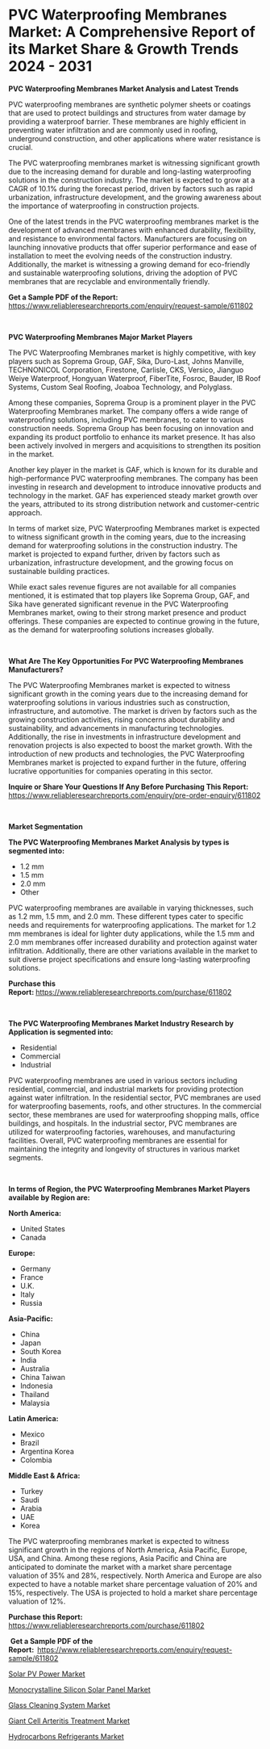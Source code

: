 <p><h1>PVC Waterproofing Membranes Market: A Comprehensive Report of its Market Share & Growth Trends 2024 - 2031</h1></p><p><strong>PVC Waterproofing Membranes Market Analysis and Latest Trends</strong></p>
<p><p>PVC waterproofing membranes are synthetic polymer sheets or coatings that are used to protect buildings and structures from water damage by providing a waterproof barrier. These membranes are highly efficient in preventing water infiltration and are commonly used in roofing, underground construction, and other applications where water resistance is crucial.</p><p>The PVC waterproofing membranes market is witnessing significant growth due to the increasing demand for durable and long-lasting waterproofing solutions in the construction industry. The market is expected to grow at a CAGR of 10.1% during the forecast period, driven by factors such as rapid urbanization, infrastructure development, and the growing awareness about the importance of waterproofing in construction projects.</p><p>One of the latest trends in the PVC waterproofing membranes market is the development of advanced membranes with enhanced durability, flexibility, and resistance to environmental factors. Manufacturers are focusing on launching innovative products that offer superior performance and ease of installation to meet the evolving needs of the construction industry. Additionally, the market is witnessing a growing demand for eco-friendly and sustainable waterproofing solutions, driving the adoption of PVC membranes that are recyclable and environmentally friendly.</p></p>
<p><strong>Get a Sample PDF of the Report:&nbsp;</strong> <a href="https://www.reliableresearchreports.com/enquiry/request-sample/611802">https://www.reliableresearchreports.com/enquiry/request-sample/611802</a></p>
<p>&nbsp;</p>
<p><strong>PVC Waterproofing Membranes Major Market Players</strong></p>
<p><p>The PVC Waterproofing Membranes market is highly competitive, with key players such as Soprema Group, GAF, Sika, Duro-Last, Johns Manville, TECHNONICOL Corporation, Firestone, Carlisle, CKS, Versico, Jianguo Weiye Waterproof, Hongyuan Waterproof, FiberTite, Fosroc, Bauder, IB Roof Systems, Custom Seal Roofing, Joaboa Technology, and Polyglass.</p><p>Among these companies, Soprema Group is a prominent player in the PVC Waterproofing Membranes market. The company offers a wide range of waterproofing solutions, including PVC membranes, to cater to various construction needs. Soprema Group has been focusing on innovation and expanding its product portfolio to enhance its market presence. It has also been actively involved in mergers and acquisitions to strengthen its position in the market.</p><p>Another key player in the market is GAF, which is known for its durable and high-performance PVC waterproofing membranes. The company has been investing in research and development to introduce innovative products and technology in the market. GAF has experienced steady market growth over the years, attributed to its strong distribution network and customer-centric approach.</p><p>In terms of market size, PVC Waterproofing Membranes market is expected to witness significant growth in the coming years, due to the increasing demand for waterproofing solutions in the construction industry. The market is projected to expand further, driven by factors such as urbanization, infrastructure development, and the growing focus on sustainable building practices.</p><p>While exact sales revenue figures are not available for all companies mentioned, it is estimated that top players like Soprema Group, GAF, and Sika have generated significant revenue in the PVC Waterproofing Membranes market, owing to their strong market presence and product offerings. These companies are expected to continue growing in the future, as the demand for waterproofing solutions increases globally.</p></p>
<p>&nbsp;</p>
<p><strong>What Are The Key Opportunities For PVC Waterproofing Membranes Manufacturers?</strong></p>
<p><p>The PVC Waterproofing Membranes market is expected to witness significant growth in the coming years due to the increasing demand for waterproofing solutions in various industries such as construction, infrastructure, and automotive. The market is driven by factors such as the growing construction activities, rising concerns about durability and sustainability, and advancements in manufacturing technologies. Additionally, the rise in investments in infrastructure development and renovation projects is also expected to boost the market growth. With the introduction of new products and technologies, the PVC Waterproofing Membranes market is projected to expand further in the future, offering lucrative opportunities for companies operating in this sector.</p></p>
<p><strong>Inquire or Share Your Questions If Any Before Purchasing This Report:</strong> <a href="https://www.reliableresearchreports.com/enquiry/pre-order-enquiry/611802">https://www.reliableresearchreports.com/enquiry/pre-order-enquiry/611802</a></p>
<p>&nbsp;</p>
<p><strong>Market Segmentation</strong></p>
<p><strong>The PVC Waterproofing Membranes Market Analysis by types is segmented into:</strong></p>
<p><ul><li>1.2 mm</li><li>1.5 mm</li><li>2.0 mm</li><li>Other</li></ul></p>
<p><p>PVC waterproofing membranes are available in varying thicknesses, such as 1.2 mm, 1.5 mm, and 2.0 mm. These different types cater to specific needs and requirements for waterproofing applications. The market for 1.2 mm membranes is ideal for lighter duty applications, while the 1.5 mm and 2.0 mm membranes offer increased durability and protection against water infiltration. Additionally, there are other variations available in the market to suit diverse project specifications and ensure long-lasting waterproofing solutions.</p></p>
<p><strong>Purchase this Report:&nbsp;</strong><a href="https://www.reliableresearchreports.com/purchase/611802">https://www.reliableresearchreports.com/purchase/611802</a></p>
<p>&nbsp;</p>
<p><strong>The PVC Waterproofing Membranes Market Industry Research by Application is segmented into:</strong></p>
<p><ul><li>Residential</li><li>Commercial</li><li>Industrial</li></ul></p>
<p><p>PVC waterproofing membranes are used in various sectors including residential, commercial, and industrial markets for providing protection against water infiltration. In the residential sector, PVC membranes are used for waterproofing basements, roofs, and other structures. In the commercial sector, these membranes are used for waterproofing shopping malls, office buildings, and hospitals. In the industrial sector, PVC membranes are utilized for waterproofing factories, warehouses, and manufacturing facilities. Overall, PVC waterproofing membranes are essential for maintaining the integrity and longevity of structures in various market segments.</p></p>
<p>&nbsp;</p>
<p><strong>In terms of Region, the PVC Waterproofing Membranes Market Players available by Region are:</strong></p>
<p>
    <p> <strong> North America: </strong>
        <ul>
            <li>United States</li>
            <li>Canada</li>
        </ul>
        </p> 
    <p> <strong> Europe: </strong>
        <ul>
            <li>Germany</li>
            <li>France</li>
            <li>U.K.</li>
            <li>Italy</li>
            <li>Russia</li>
        </ul>
        </p> 
    <p> <strong> Asia-Pacific: </strong>
        <ul>
            <li>China</li>
            <li>Japan</li>
            <li>South Korea</li>
            <li>India</li>
            <li>Australia</li>
            <li>China Taiwan</li>
            <li>Indonesia</li>
            <li>Thailand</li>
            <li>Malaysia</li>
        </ul>
        </p> 
    <p> <strong> Latin America: </strong>
        <ul>
            <li>Mexico</li>
            <li>Brazil</li>
            <li>Argentina Korea</li>
            <li>Colombia</li>
        </ul>
        </p> 
    <p> <strong> Middle East & Africa: </strong>
        <ul>
            <li>Turkey</li>
            <li>Saudi</li>
            <li>Arabia</li>
            <li>UAE</li>
            <li>Korea</li>
        </ul>
    </p>
    </p>
<p><p>The PVC waterproofing membranes market is expected to witness significant growth in the regions of North America, Asia Pacific, Europe, USA, and China. Among these regions, Asia Pacific and China are anticipated to dominate the market with a market share percentage valuation of 35% and 28%, respectively. North America and Europe are also expected to have a notable market share percentage valuation of 20% and 15%, respectively. The USA is projected to hold a market share percentage valuation of 12%.</p></p>
<p><strong>Purchase this Report: </strong><a href="https://www.reliableresearchreports.com/purchase/611802">https://www.reliableresearchreports.com/purchase/611802</a></p>
<p>&nbsp;<strong>Get a Sample PDF of the Report:&nbsp;&nbsp;</strong><a href="https://www.reliableresearchreports.com/enquiry/request-sample/611802">https://www.reliableresearchreports.com/enquiry/request-sample/611802</a></p>
<p><strong></strong></p>
<p><p><a href="https://issuu.com/reportprime-2/docs/solar-pv-power-market-size-2030.pptx">Solar PV Power Market</a></p><p><a href="https://issuu.com/reportprime-2/docs/monocrystalline-silicon-solar-panel-market-size-20">Monocrystalline Silicon Solar Panel Market</a></p><p><a href="https://medium.com/@cordiehyatt/glass-cleaning-system-market-trends-and-market-analysis-forecasted-for-period-2024-2031-20474cbbbc23">Glass Cleaning System Market</a></p><p><a href="https://medium.com/@cordiehyatt/giant-cell-arteritis-treatment-market-competitive-analysis-market-trends-and-forecast-to-2031-6ce3991b3e4c">Giant Cell Arteritis Treatment Market</a></p><p><a href="https://github.com/indrystar/Market-Research-Report-List-1/blob/main/hydrocarbons-refrigerants-market.md">Hydrocarbons Refrigerants Market</a></p></p>